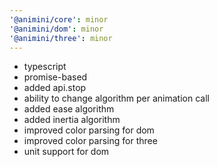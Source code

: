 ```yaml
---
'@animini/core': minor
'@animini/dom': minor
'@animini/three': minor
---
```


- typescript
- promise-based
- added api.stop
- ability to change algorithm per animation call
- added ease algorithm
- added inertia algorithm
- improved color parsing for dom
- improved color parsing for three
- unit support for dom
